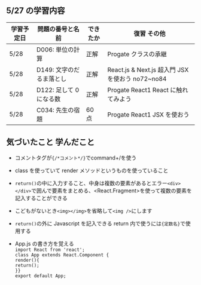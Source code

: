 ## 5/27 の学習内容

| 学習予定日 | 問題の番号と名前         | できたか | 復習 その他                                      |
| ---------- | ------------------------ | -------- | ------------------------------------------------ |
| 5/28       | D006: 単位の計算         | 正解     | Progate クラスの承継                             |
| 5/28       | D149: 文字のだるま落とし | 正解     | React.js & Next.js 超入門 JSX を使おう no72~no84 |
| 5/28       | D122: 足して 0 になる数  | 正解     | Progate React1 React に触れてみよう              |
| 5/28       | C034: 先生の宿題         | 60 点    | Progate React1 JSX を使おう                      |

## 気づいたこと 学んだこと

- コメントタグが`{/*コメント*/}`でcommand+/を使う

- class を使っていて render メソッドというものを使っていること

- `return()`の中に入力すること、中身は複数の要素があるとエラー`<div></div>`で囲んで要素をまとめる、<React.Fragment>を使って複数の要素を記入することができる

- こどもがないとき`<img></img>`を省略して`<img />`にします

- `return()`の外に Javascript を記入できる return 内で使うには`{定数名}`で使用する

- App.js の書き方を覚える<br>`import React from 'react';`<br>`class App extends React.Component {`<br>`render(){`<br>`return();`<br>`}}`<br>`export default App;`
